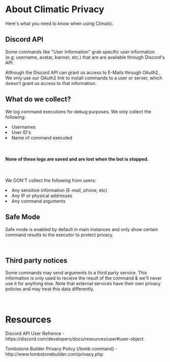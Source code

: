<h1>About Climatic Privacy</h1>
<p>Here's what you need to know when using Climatic.<p>

<h2>Discord API</h2>
</p>Some commands like "User Information" grab specific user information (e.g; username, avatar, banner, etc.) that are are available through Discord's API.</p>
<p>Although the Discord API can grant us access to E-Mails through OAuth2, We only use our OAuth2 link to install commands to a user or server, which doesn't grant us access to that information.</p>

<h2>What do we collect?</h2>
<p>We log command executions for debug purposes. We only collect the following:</p>
<li>Usernames</li>
<li>User ID's</li>
<li>Name of command executed</li>
<p>&nbsp;</p>
<h4>None of these logs are saved and are lost when the bot is stopped.</h4>
<p>&nbsp;</p>
<p>We DON'T collect the following from users:</p>
<li>Any sensitive information (E-mail, phone, etc)</li>
<li>Any IP or physical addresses</li>
<li>Any command arguments</li>

<h2>Safe Mode</h2>
<p>Safe mode is enabled by default in main instances and only show certain command results to the executor to protect privacy.</p>
<p>&nbsp;</p>
<h2>Third party notices</h2>
<p></p>Some commands may send arguments to a third party service. This information is only used to recieve the result of the command & we'll never use it for anything else. Note that external services have their own privacy policies and may treat this data differently.</p>

<p>&nbsp;</p>
<h1>Resources</h1>
<p>Discord API User Refrence - https://discord.com/developers/docs/resources/user#user-object</p>
<p>Tombstone Builder Privacy Policy (/tomb command) - http://www.tombstonebuilder.com/privacy.php</p>